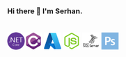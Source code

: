 ### Hi there 👋 I'm Serhan.
#

<img src="https://github.com/devicons/devicon/raw/master/icons/dotnetcore/dotnetcore-original.svg" width="40" height="40" alt="dotnet logo" /><img src="https://github.com/devicons/devicon/raw/master/icons/csharp/csharp-original.svg" width="40" height="40" alt="csharp logo" />
<img src="https://github.com/devicons/devicon/blob/master/icons/azure/azure-original.svg" width="40" height="40" alt="azure logo" />
<img src="https://github.com/devicons/devicon/blob/master/icons/nodejs/nodejs-original.svg" width="40" height="40" alt="nodejs logo" />
<img src="https://github.com/devicons/devicon/blob/master/icons/microsoftsqlserver/microsoftsqlserver-plain-wordmark.svg" width="40" height="40" alt="mssql logo" />
<img src="https://github.com/devicons/devicon/blob/master/icons/photoshop/photoshop-plain.svg" width="40" height="40" alt="photoshop logo" />

<!--
**serhanaltug/serhanaltug** is a ✨ _special_ ✨ repository because its `README.md` (this file) appears on your GitHub profile.

Here are some ideas to get you started:

- 🔭 I’m currently working on ...
- 🌱 I’m currently learning ...
- 👯 I’m looking to collaborate on ...
- 🤔 I’m looking for help with ...
- 💬 Ask me about ...
- 📫 How to reach me: ...
- 😄 Pronouns: ...
- ⚡ Fun fact: ...
-->
